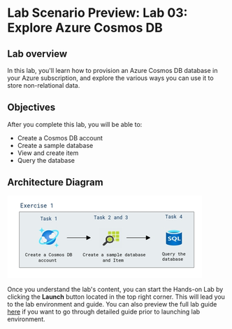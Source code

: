 # Lab Scenario Preview: Lab 03: Explore Azure Cosmos DB

## Lab overview

In this lab, you'll learn how to provision an Azure Cosmos DB database in your Azure subscription, and explore the various ways you can use it to store non-relational data.

## Objectives

After you complete this lab, you will be able to:

- Create a Cosmos DB account
- Create a sample database
- View and create item
- Query the database
  
## Architecture Diagram

![](../images/dp900lab3.png)

Once you understand the lab's content, you can start the Hands-on Lab by clicking the **Launch** button located in the top right corner. This will lead you to the lab environment and guide. You can also preview the full lab guide [here](https://experience.cloudlabs.ai/#/labguidepreview/9c915f5c-ea54-4962-9f61-b43e5ca53a65) if you want to go through detailed guide prior to launching lab environment.
